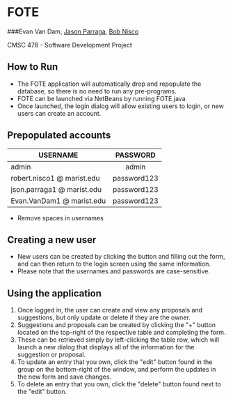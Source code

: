 FOTE 
=========
###Evan Van Dam, [Jason Parraga](http://jasonparraga.com/), [Bob Nisco](http://bobnisco.com/)

CMSC 478 - Software Development Project

## How to Run
* The FOTE application will automatically drop and repopulate the database, so there is no need to run any pre-programs.
* FOTE can be launched via NetBeans by running FOTE.java
* Once launched, the login dialog will allow existing users to login, or new users can create an account.

## Prepopulated accounts
|          USERNAME           |   PASSWORD   |
| --------------------------- |:------------:|
| admin     		              | admin        |
| robert.nisco1 @ marist.edu	| password123  |
| json.parraga1 @ marist.edu	|	password123  |
| Evan.VanDam1 @ marist.edu   |	password123  |
* Remove spaces in usernames

## Creating a new user
* New users can be created by clicking the button and filling out the form, and can then return to the login screen using the same information.
* Please note that the usernames and passwords are case-sensitive.

## Using the application
1. Once logged in, the user can create and view any proposals and suggestions, but only update or delete if they are the owner.
2. Suggestions and proposals can be created by clicking the "+" button located on the top-right of the respective table and completing the form.
3. These can be retrieved simply by left-clicking the table row, which will launch a new dialog that displays all of the information for the suggestion or proposal.
4. To update an entry that you own, click the "edit" button found in the group on the bottom-right of the window, and perform the updates in the new form and save changes.
5. To delete an entry that you own, click the "delete" button found next to the "edit" button.
